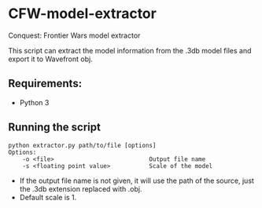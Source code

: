 # CFW-model-extractor
Conquest: Frontier Wars model extractor

This script can extract the model information from the .3db model files and export it to Wavefront obj.

## Requirements:
 
-  Python 3

## Running the script

```
python extractor.py path/to/file [options]
Options:
    -o <file>                           Output file name
    -s <floating point value>           Scale of the model
```

- If the output file name is not given, it will use the path of the source, just the .3db extension replaced with .obj.
- Default scale is 1.    
